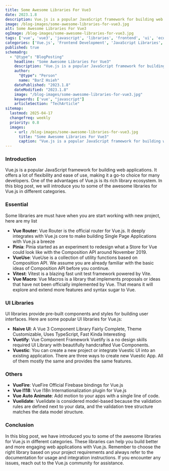```yaml
---
title: Some Awesome Libraries For Vue3
date: 2023.1.8
description: Vue.js is a popular JavaScript framework for building web applications. In this blog post, we will introduce you to some of the awesome libraries for Vue.js in different categories.
image: /blog-images/some-awesome-libraries-for-vue3.jpg
alt: Some Awesome Libraries For Vue3
ogImage: /blog-images/some-awesome-libraries-for-vue3.jpg
tags: ['vue', 'vue3', 'javascript', 'libraries', 'frontend', 'ui', 'ecosystem', 'tools']
categories: ['Vue.js', 'Frontend Development', 'JavaScript Libraries', 'UI Components', 'Web Development']
published: true
schemaOrg:
  - "@type": "BlogPosting"
    headline: "Some Awesome Libraries For Vue3"
    description: "Vue.js is a popular JavaScript framework for building web applications. In this blog post, we will introduce you to some of the awesome libraries for Vue.js in different categories."
    author:
      "@type": "Person"
      name: "BarZ Hsieh"
    datePublished: "2023.1.8"
    dateModified: "2023.1.8"
    image: "/blog-images/some-awesome-libraries-for-vue3.jpg"
    keywords: ['vue', "javascript"]
    articleSection: "TechArticle"
sitemap:
  lastmod: 2025-04-17
  changefreq: weekly
  priority: 0.8
  images:
    - url: /blog-images/some-awesome-libraries-for-vue3.jpg
      title: "Some Awesome Libraries For Vue3"
      caption: "Vue.js is a popular JavaScript framework for building web applications. In this blog post, we will introduce you to some of the awesome libraries for Vue.js in different categories."
---
```


### Introduction

Vue.js is a popular JavaScript framework for building web applications. It offers a lot of flexibility and ease of use, making it a go-to choice for many developers. One of the advantages of Vue.js is its rich library ecosystem. In this blog post, we will introduce you to some of the awesome libraries for Vue.js in different categories.

### Essential

Some libraries are must have when you are start working with new project, here are my list

- **Vue Router**: Vue Router is the official router for Vue.js. It deeply integrates with Vue.js core to make building Single Page Applications with Vue.js a breeze
- **Pinia**: Pinia started as an experiment to redesign what a Store for Vue could look like with the Composition API around November 2019.
- **VueUse**: VueUse is a collection of utility functions based on Composition API. We assume you are already familiar with the basic ideas of Composition API before you continue.
- **Vitest**: Vitest is a blazing fast unit test framework powered by Vite.
- **Vue Macro**: Vue Macros is a library that implements proposals or ideas that have not been officially implemented by Vue. That means it will explore and extend more features and syntax sugar to Vue.

### UI Libraries

UI libraries provide pre-built components and styles for building user interfaces. Here are some popular UI libraries for Vue.js:

- **Naive UI**: A Vue 3 Component Library Fairly Complete, Theme Customizable, Uses TypeScript, Fast Kinda Interesting
- **Vuetify**: Vue Component Framework Vuetify is a no design skills required UI Library with beautifully handcrafted Vue Components.
- **Vuestic**: You can create a new project or integrate Vuestic UI into an existing application. There are three ways to create new Vuestic App. All of them mostly the same and provides the same features.

### Others

- **VueFire**: VueFire Official Firebase bindings for Vue.js
- **Vue I118**: Vue I18n Internationalization plugin for Vue.js
- **Vue Auto Animate**: Add motion to your apps with a single line of code.
- **Vuelidate**: Vuelidate is considered model-based because the validation rules are defined next to your data, and the validation tree structure matches the data model structure.

### Conclusion

In this blog post, we have introduced you to some of the awesome libraries for Vue.js in different categories. These libraries can help you build better and more engaging web applications with Vue.js. Remember to choose the right library based on your project requirements and always refer to the documentation for usage and integration instructions. If you encounter any issues, reach out to the Vue.js community for assistance.
